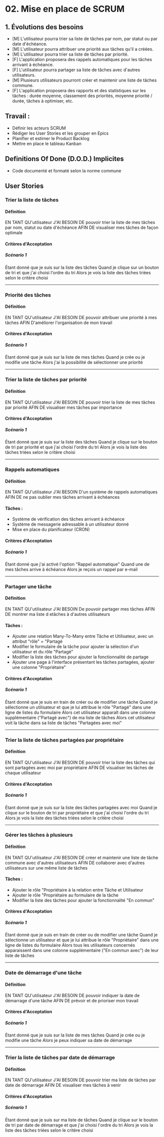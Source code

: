 # 02. Mise en place de SCRUM

## 1. Évolutions des besoins
- [M] L'utilisateur pourra trier sa liste de tâches par nom, par statut ou par date d'échéance.
- [M] L'utilisateur pourra attribuer une priorité aux tâches qu'il a créées.
- [M] L'utilisateur pourra trier sa liste de tâches par priorité.
- [F] L'application proposera des rappels automatiques pour les tâches arrivant à échéance.
- [F] L'utilisateur pourra partager sa liste de tâches avec d'autres utilisateurs.
- [M] Plusieurs utilisateurs pourront créer et maintenir une liste de tâches commune.
- [F] L'application proposera des rapports et des statistiques sur les tâches : durée moyenne, classement des priorités, moyenne priorité / durée, tâches à optimiser, etc.

## Travail :
- Définir les acteurs SCRUM
- Rédiger les User Stories et les grouper en Epics
- Planifier et estimer le Product Backlog
- Mettre en place le tableau Kanban

## Definitions Of Done (D.O.D.) Implicites
- Code documenté et formaté selon la norme commune


## User Stories

### Trier la liste de tâches
#### Définition
EN TANT QU'utilisateur
J'AI BESOIN DE pouvoir trier la liste de mes tâches par nom, statut ou date d'échéance
AFIN DE visualiser mes tâches de façon optimale

#### Critères d'Acceptation
##### Scénario 1
Étant donné que je suis sur la liste des tâches
Quand je clique sur un bouton de tri et que j'ai choisi l'ordre du tri
Alors je vois la liste des tâches triées selon le critère choisi

----

### Priorité des tâches
#### Définition
EN TANT QU'utilisateur
J'AI BESOIN DE pouvoir attribuer une priorité à mes tâches
AFIN D'améliorer l'organisation de mon travail

#### Critères d'Acceptation
##### Scénario 1
Étant donné que je suis sur la liste de mes tâches
Quand je crée ou je modifie une tâche
Alors j'ai la possibilité de sélectionner une priorité

----

### Trier la liste de tâches par priorité
#### Définition
EN TANT QU'utilisateur
J'AI BESOIN DE pouvoir trier la liste de mes tâches par priorité
AFIN DE visualiser mes tâches par importance

#### Critères d'Acceptation
##### Scénario 1
Étant donné que je suis sur la liste des tâches
Quand je clique sur le bouton de tri par priorité et que j'ai choisi l'ordre du tri
Alors je vois la liste des tâches triées selon le critère choisi

----

### Rappels automatiques
#### Définition
EN TANT QU'utilisateur
J'AI BESOIN D'un système de rappels automatiques
AFIN DE ne pas oublier mes tâches arrivant à échéances

#### Tâches :
- Système de vérification des tâches arrivant à échéance
- Système de messagerie adressable à un utilisateur donné
- Mise en place du planificateur (CRON)

#### Critères d'Acceptation
##### Scénario 1
Étant donné que j'ai activé l'option "Rappel automatique"
Quand une de mes tâches arrive à échéance
Alors je reçois un rappel par e-mail


----

### Partager une tâche
#### Définition
EN TANT QU'utilisateur
J'AI BESOIN De pouvoir partager mes tâches
AFIN DE montrer ma liste d etâches à d'autres utilisateurs

#### Tâches :
- Ajouter une relation Many-To-Many entre Tâche et Utilisateur, avec un attribut "rôle" = "Partagé
- Modifier le formulaire de la tâche pour ajouter la sélection d'un utilisateur et du rôle "Partagé"
- Modifier la liste des tâches pour ajouter la fonctionnalité de partage
- Ajouter une page à l'interface présentant les tâches partagées, ajouter une colonne "Propriétaire"

#### Critères d'Acceptation
##### Scénario 1
Étant donné que je suis en train de créer ou de modifier une tâche
Quand je sélectionne un utilisateur et que je lui attribue le rôle "Partagé" dans une ligne de listes du formulaire 
Alors cet utilisateur apparaît dans une colonne supplémentaire ("Partagé avec") de ma liste de tâches
Alors cet utilisateur voit la tâche dans sa liste de tâches "Partagées avec moi"

----

### Trier la liste de tâches partagées par propriétaire
#### Définition
EN TANT QU'utilisateur
J'AI BESOIN DE pouvoir trier la liste des tâches qui sont partagées avec moi par propriétaire
AFIN DE visualiser les tâches de chaque utilisateur

#### Critères d'Acceptation
##### Scénario 1
Étant donné que je suis sur la liste des tâches partagées avec moi
Quand je clique sur le bouton de tri par propriétaire et que j'ai choisi l'ordre du tri
Alors je vois la liste des tâches triées selon le critère choisi

----

### Gérer les tâches à plusieurs
#### Définition
EN TANT QU'utilisateur
J'AI BESOIN DE créer et maintenir une liste de tâche commune avec d'autres utilisateurs
AFIN DE collaborer avec d'autres utilisateurs sur une même liste de tâches

#### Tâches :
- Ajouter le rôle "Propriétaire à la relation entre Tâche et Utilisateur
- Ajouter le rôle "Propriétaire au formulaire de la tâche
- Modifier la liste des tâches pour ajouter la fonctionnalité "En commun"

#### Critères d'Acceptation
##### Scénario 1
Étant donné que je suis en train de créer ou de modifier une tâche
Quand je sélectionne un utilisateur et que je lui attribue le rôle "Propriétaire" dans une ligne de listes du formulaire 
Alors tous les utilisateurs concernés apparaissent dans une colonne supplémentaire ("En commun avec") de leur liste de tâches

----

### Date de démarrage d'une tâche
#### Définition
EN TANT QU'utilisateur
J'AI BESOIN DE pouvoir indiquer la date de démarrage d'une tâche
AFIN DE prévoir et de prioriser mon travail

#### Critères d'Acceptation
##### Scénario 1
Étant donné que je suis sur la liste de mes tâches
Quand je crée ou je modifie une tâche
Alors je peux indiquer sa date de démarrage

---- 

### Trier la liste de tâches par date de démarrage
#### Définition
EN TANT QU'utilisateur
J'AI BESOIN DE pouvoir trier ma liste de tâches par date de démarrage
AFIN DE visualiser mes tâches à venir

#### Critères d'Acceptation
##### Scénario 1
Étant donné que je suis sur ma liste de tâches
Quand je clique sur le bouton de tri par date de démarrage et que j'ai choisi l'ordre du tri
Alors je vois la liste des tâches triées selon le critère choisi